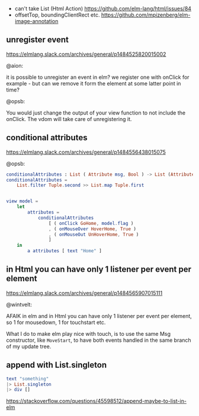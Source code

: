- can't take List (Html Action) https://github.com/elm-lang/html/issues/84
- offsetTop, boundingClientRect etc. https://github.com/mpizenberg/elm-image-annotation

## unregister event

https://elmlang.slack.com/archives/general/p1484525820015002

@aion:

it is possible to unregister an event in elm? we register one with onClick for example - but can we remove it form the element at some latter point in time?

@opsb:

You would just change the output of your view function to not include the onClick. The vdom will take care of unregistering it.

## conditional attributes

https://elmlang.slack.com/archives/general/p1484556438015075

@opsb:

```elm
conditionalAttributes : List ( Attribute msg, Bool ) -> List (Attribute msg)
conditionalAttributes =
    List.filter Tuple.second >> List.map Tuple.first


view model =
    let
        attributes =
            conditionalAttributes
                [ ( onClick GoHome, model.flag )
                , ( onMouseOver HoverHome, True )
                , ( onMouseOut UnHoverHome, True )
                ]
    in
        a attributes [ text "Home" ]
```

## in Html you can have only 1 listener per event per element

https://elmlang.slack.com/archives/general/p1484565907015111

@wintvelt:

AFAIK in elm and in Html you can have only 1 listener per event per element, so 1 for mousedown, 1 for touchstart etc.

What I do to make elm play nice with touch, is to use the same Msg constructor, like `MoveStart`, to have both events handled in the same branch of my update tree.

## append with List.singleton

```elm
text "something"
|> List.singleton
|> div []
```

https://stackoverflow.com/questions/45598512/append-maybe-to-list-in-elm